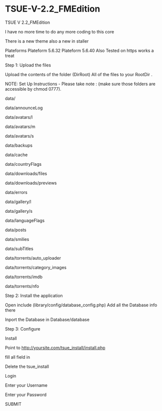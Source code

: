 # TSUE-V-2.2_FMEdition
TSUE V 2.2_FMEdition

I have no more time to do any more coding to this core

There is a new theme also a new in staller


Plateforms
Plateform 5.6.32
Plateform 5.6.40
Also Tested on https works a treat


Step 1: Upload the files

Upload the contents of the folder (DirRoot) All of the files to your RootDir . 

NOTE: Set Up Instructions - Please take note : (make sure those folders are accessible by chmod 0777). 

data/ 

data/announceLog 

data/avatars/l 

data/avatars/m 

data/avatars/s 

data/backups 

data/cache 

data/countryFlags 

data/downloads/files 

data/downloads/previews 

data/errors 

data/gallery/l 

data/gallery/s 

data/languageFlags 

data/posts 

data/smilies 

data/subTitles 

data/torrents/auto_uploader 

data/torrents/category_images 

data/torrents/imdb 

data/torrents/nfo 

Step 2: Install the application

Open include (library/config/database_config.php) Add all the Database info there 

Inport the Database in Database/database 

Step 3: Configure

Install

Point to http://yoursite.com/tsue_install/install.php

fill all field in

Delete the tsue_install

Login

Enter your Username

Enter your Password

SUBMIT
